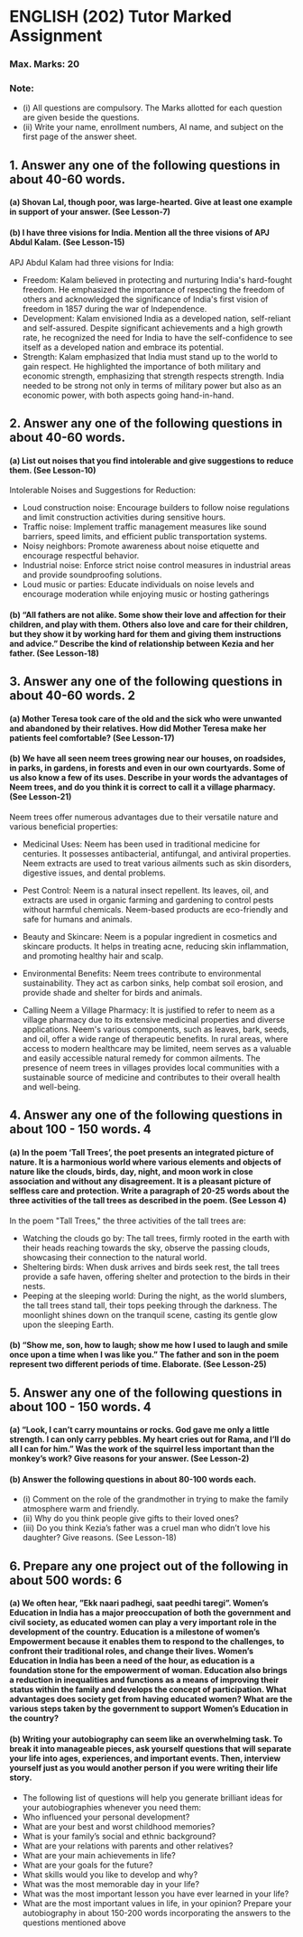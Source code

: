 # ENGLISH (202) Tutor Marked Assignment
### Max. Marks: 20
### Note:
* (i) All questions are compulsory. The Marks allotted for each question are given beside the questions.
* (ii) Write your name, enrollment numbers, AI name, and subject on the first page of the answer sheet.
## 1. Answer any one of the following questions in about 40-60 words.
####  (a) Shovan Lal, though poor, was large-hearted. Give at least one example in support of your answer. (See Lesson-7)
####  (b) I have three visions for India. Mention all the three visions of APJ Abdul Kalam. (See Lesson-15)
APJ Abdul Kalam had three visions for India:
* Freedom: Kalam believed in protecting and nurturing India's hard-fought freedom. He emphasized the importance of respecting the freedom of others and acknowledged the significance of India's first vision of freedom in 1857 during the war of Independence.
* Development: Kalam envisioned India as a developed nation, self-reliant and self-assured. Despite significant achievements and a high growth rate, he recognized the need for India to have the self-confidence to see itself as a developed nation and embrace its potential.
* Strength: Kalam emphasized that India must stand up to the world to gain respect. He highlighted the importance of both military and economic strength, emphasizing that strength respects strength. India needed to be strong not only in terms of military power but also as an economic power, with both aspects going hand-in-hand.

## 2. Answer any one of the following questions in about 40-60 words. 
#### (a) List out noises that you find intolerable and give suggestions to reduce them.  (See Lesson-10)
Intolerable Noises and Suggestions for Reduction:
* Loud construction noise: Encourage builders to follow noise regulations and limit construction activities during sensitive hours.
* Traffic noise: Implement traffic management measures like sound barriers, speed limits, and efficient public transportation systems.
* Noisy neighbors: Promote awareness about noise etiquette and encourage respectful behavior.
* Industrial noise: Enforce strict noise control measures in industrial areas and provide soundproofing solutions.
* Loud music or parties: Educate individuals on noise levels and encourage moderation while enjoying music or hosting gatherings

#### (b) “All fathers are not alike. Some show their love and affection for their children, and play with them. Others also love and care for their children, but they show it by working hard for them and giving them instructions and advice.” Describe the kind of relationship between Kezia and her father. (See Lesson-18)
## 3. Answer any one of the following questions in about 40-60 words. 2
#### (a) Mother Teresa took care of the old and the sick who were unwanted and abandoned by their relatives. How did Mother Teresa make her patients feel comfortable? (See Lesson-17)
#### (b) We have all seen neem trees growing near our houses, on roadsides, in parks, in gardens, in forests and even in our own courtyards. Some of us also know a few of its uses. Describe in your words the advantages of Neem trees, and do you think it is correct to call it a village pharmacy. (See Lesson-21)
Neem trees offer numerous advantages due to their versatile nature and various beneficial properties:

* Medicinal Uses: Neem has been used in traditional medicine for centuries. It possesses antibacterial, antifungal, and antiviral properties. Neem extracts are used to treat various ailments such as skin disorders, digestive issues, and dental problems.

* Pest Control: Neem is a natural insect repellent. Its leaves, oil, and extracts are used in organic farming and gardening to control pests without harmful chemicals. Neem-based products are eco-friendly and safe for humans and animals.

* Beauty and Skincare: Neem is a popular ingredient in cosmetics and skincare products. It helps in treating acne, reducing skin inflammation, and promoting healthy hair and scalp.

* Environmental Benefits: Neem trees contribute to environmental sustainability. They act as carbon sinks, help combat soil erosion, and provide shade and shelter for birds and animals.

* Calling Neem a Village Pharmacy: It is justified to refer to neem as a village pharmacy due to its extensive medicinal properties and diverse applications. Neem's various components, such as leaves, bark, seeds, and oil, offer a wide range of therapeutic benefits. In rural areas, where access to modern healthcare may be limited, neem serves as a valuable and easily accessible natural remedy for common ailments. The presence of neem trees in villages provides local communities with a sustainable source of medicine and contributes to their overall health and well-being.

## 4. Answer any one of the following questions in about 100 - 150 words. 4
#### (a) In the poem ‘Tall Trees’, the poet presents an integrated picture of nature. It is a harmonious world where various elements and objects of nature like the clouds, birds, day, night, and moon work in close association and without any disagreement. It is a pleasant picture of selfless care and protection. Write a paragraph of 20-25 words about the three activities of the tall trees as described in the poem. (See Lesson 4)

In the poem "Tall Trees," the three activities of the tall trees are:

* Watching the clouds go by: The tall trees, firmly rooted in the earth with their heads reaching towards the sky, observe the passing clouds, showcasing their connection to the natural world.
* Sheltering birds: When dusk arrives and birds seek rest, the tall trees provide a safe haven, offering shelter and protection to the birds in their nests.
* Peeping at the sleeping world: During the night, as the world slumbers, the tall trees stand tall, their tops peeking through the darkness. The moonlight shines down on the tranquil scene, casting its gentle glow upon the sleeping Earth.

#### (b) “Show me, son, how to laugh; show me how I used to laugh and smile once upon a time when I was like you.” The father and son in the poem represent two different periods of time. Elaborate. (See Lesson-25)

## 5. Answer any one of the following questions in about 100 - 150 words. 4

#### (a) “Look, I can’t carry mountains or rocks. God gave me only a little strength. I can only carry pebbles. My heart cries out for Rama, and I’ll do all I can for him.”  Was the work of the squirrel less important than the monkey’s work? Give reasons for your answer. (See Lesson-2)

#### (b) Answer the following questions in about 80-100 words each.
* (i) Comment on the role of the grandmother in trying to make the family atmosphere warm and friendly.
* (ii) Why do you think people give gifts to their loved ones?
* (iii) Do you think Kezia’s father was a cruel man who didn’t love his daughter? Give reasons. (See Lesson-18)

## 6. Prepare any one project out of the following in about 500 words: 6

#### (a) We often hear, ”Ekk naari padhegi, saat peedhi taregi”. Women’s Education in India has a major preoccupation of both the government and civil society, as educated women can play a very important role in the development of the country. Education is a milestone of women’s Empowerment because it enables them to respond to the challenges, to confront their traditional roles, and change their lives. Women’s Education in India has been a need of the hour, as education is a foundation stone for the empowerment of woman. Education also brings a reduction in inequalities and functions as a means of improving their status within the family and develops the concept of participation. What advantages does society get from having educated women? What are the various steps taken by the government to support Women’s Education in the country?

#### (b) Writing your autobiography can seem like an overwhelming task. To break it into manageable pieces, ask yourself questions that will separate your life into ages, experiences, and important events. Then, interview yourself just as you would another person if you were writing their life story.
* The following list of questions will help you generate brilliant ideas for your autobiographies whenever you need them:
* Who influenced your personal development?
* What are your best and worst childhood memories?
* What is your family’s social and ethnic background?
* What are your relations with parents and other relatives?
* What are your main achievements in life?
* What are your goals for the future?
* What skills would you like to develop and why?
* What was the most memorable day in your life?
* What was the most important lesson you have ever learned in your life?
* What are the most important values in life, in your opinion?
Prepare your autobiography in about 150-200 words incorporating the answers to the questions mentioned above
